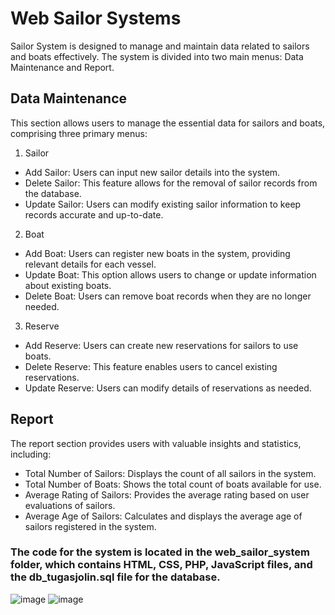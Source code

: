 # Web Sailor Systems
 Sailor System is designed to manage and maintain data related to sailors and boats effectively. The system is divided into two main menus: Data Maintenance and Report.

## Data Maintenance
This section allows users to manage the essential data for sailors and boats, comprising three primary menus:
1. Sailor
- Add Sailor: Users can input new sailor details into the system.
- Delete Sailor: This feature allows for the removal of sailor records from the database.
- Update Sailor: Users can modify existing sailor information to keep records accurate and up-to-date.

2. Boat
- Add Boat: Users can register new boats in the system, providing relevant details for each vessel.
- Update Boat: This option allows users to change or update information about existing boats.
- Delete Boat: Users can remove boat records when they are no longer needed.

3. Reserve
- Add Reserve: Users can create new reservations for sailors to use boats.
- Delete Reserve: This feature enables users to cancel existing reservations.
- Update Reserve: Users can modify details of reservations as needed.

## Report
The report section provides users with valuable insights and statistics, including:
- Total Number of Sailors: Displays the count of all sailors in the system.
- Total Number of Boats: Shows the total count of boats available for use.
- Average Rating of Sailors: Provides the average rating based on user evaluations of sailors.
- Average Age of Sailors: Calculates and displays the average age of sailors registered in the system.

### The code for the system is located in the web_sailor_system folder, which contains HTML, CSS, PHP, JavaScript files, and the db_tugasjolin.sql file for the database.

![image](https://github.com/user-attachments/assets/d7d2b7f4-4bac-4740-b3de-dfc465352cf7)
![image](https://github.com/user-attachments/assets/5dfe3d08-16bb-4b4a-84f5-dcb3d55d75f4)



